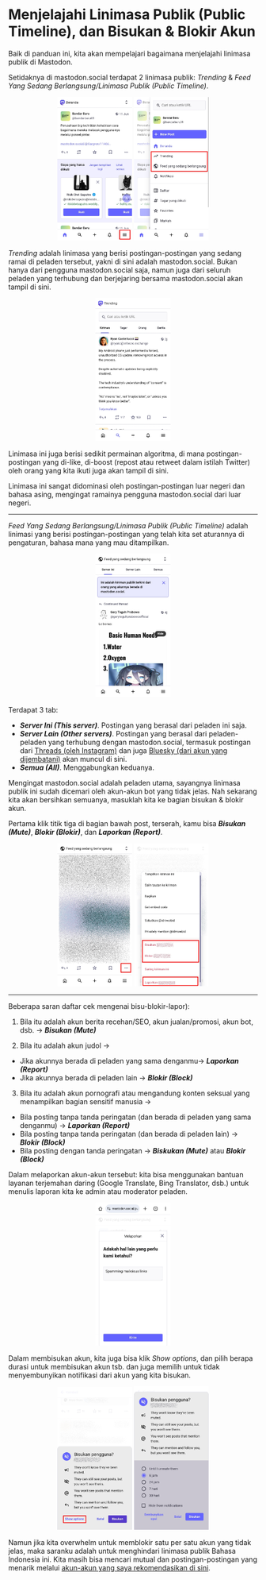 # Menjelajahi Linimasa Publik (Public Timeline), dan Bisukan & Blokir Akun
Baik di panduan ini, kita akan mempelajari bagaimana menjelajahi linimasa publik di Mastodon.

Setidaknya di mastodon.social terdapat 2 linimasa publik: *Trending* & *Feed Yang Sedang Berlangsung/Linimasa Publik (Public Timeline)*.

<div align="center">
  <div>
    <img src="../assets/16pic-01.jpg" width="30%" />
    <img src="../assets/16pic-02.jpg" width="30%" />
  </div>
</div>

*Trending* adalah linimasa yang berisi postingan-postingan yang sedang ramai di peladen tersebut, yakni di sini adalah mastodon.social. Bukan hanya dari pengguna mastodon.social saja, namun juga dari seluruh peladen yang terhubung dan berjejaring bersama mastodon.social akan tampil di sini.

<div align="center">
  <div>
    <img src="../assets/16pic-03.jpg" width="30%" />
  </div>
</div>

Linimasa ini juga berisi sedikit permainan algoritma, di mana postingan-postingan yang di-like, di-boost (repost atau retweet dalam istilah Twitter) oleh orang yang kita ikuti juga akan tampil di sini.

Linimasa ini sangat didominasi oleh postingan-postingan luar negeri dan bahasa asing, mengingat ramainya pengguna mastodon.social dari luar negeri.

---

*Feed Yang Sedang Berlangsung/Linimasa Publik (Public Timeline)* adalah linimasi yang berisi postingan-postingan yang telah kita set aturannya di pengaturan, bahasa mana yang mau ditampilkan.

<div align="center">
  <div>
    <img src="../assets/16pic-04.jpg" width="30%" />
  </div>
</div>

Terdapat 3 tab:
- ***Server Ini (This server)***. Postingan yang berasal dari peladen ini saja.
- ***Server Lain (Other servers)***. Postingan yang berasal dari peladen-peladen yang terhubung dengan mastodon.social, termasuk postingan dari [Threads (oleh Instagram)](https://github.com/bandarbaru-1/Panduan-Mastodon-Indonesia/blob/main/pages/21%20-%20Berinteraksi%20Dengan%20Pengguna%20Threads.md) dan juga [Bluesky (dari akun yang dijembatani)](https://github.com/bandarbaru-1/Panduan-Mastodon-Indonesia/blob/main/pages/22%20-%20Berinteraksi%20Dengan%20Pengguna%20Bluesky.md) akan muncul di sini.
- ***Semua (All)***. Menggabungkan keduanya.

Mengingat mastodon.social adalah peladen utama, sayangnya linimasa publik ini sudah dicemari oleh akun-akun bot yang tidak jelas. Nah sekarang kita akan bersihkan semuanya, masuklah kita ke bagian bisukan & blokir akun.

Pertama klik titik tiga di bagian bawah post, terserah, kamu bisa ***Bisukan (Mute)***, ***Blokir (Blokir)***, dan ***Laporkan (Report)***.

<div align="center">
  <div>
    <img src="../assets/16pic-05.jpg" width="30%" />
    <img src="../assets/16pic-06.jpg" width="30%" />
  </div>
</div>

---

Beberapa saran daftar cek mengenai bisu-blokir-lapor):
1. Bila itu adalah akun berita recehan/SEO, akun jualan/promosi, akun bot, dsb. -> ***Bisukan (Mute)***

2. Bila itu adalah akun judol ->
- Jika akunnya berada di peladen yang sama denganmu-> ***Laporkan (Report)***
- Jika akunnya berada di peladen lain -> ***Blokir (Block)***

3. Bila itu adalah akun pornografi atau mengandung konten seksual yang menampilkan bagian sensitif manusia ->
- Bila posting tanpa tanda peringatan (dan berada di peladen yang sama denganmu) -> ***Laporkan (Report)***
- Bila posting tanpa tanda peringatan (dan berada di peladen lain) -> ***Blokir (Block)***
- Bila posting dengan tanda peringatan -> ***Biskukan (Mute)*** atau ***Blokir (Block)***

Dalam melaporkan akun-akun tersebut: kita bisa menggunakan bantuan layanan terjemahan daring (Google Translate, Bing Translator, dsb.) untuk menulis laporan kita ke admin atau moderator peladen.

<div align="center">
  <div>
    <img src="../assets/16pic-07.jpg" width="30%" />
  </div>
</div>

Dalam membisukan akun, kita juga bisa klik *Show options*, dan pilih berapa durasi untuk membisukan akun tsb. dan juga memilih untuk tidak menyembunyikan notifikasi dari akun yang kita bisukan.

<div align="center">
  <div>
    <img src="../assets/16pic-08.jpg" width="30%" />
    <img src="../assets/16pic-09.jpg" width="30%" />
  </div>
</div>

Namun jika kita overwhelm untuk memblokir satu per satu akun yang tidak jelas, maka saranku adalah untuk menghindari linimasa publik Bahasa Indonesia ini. Kita masih bisa mencari mutual dan postingan-postingan yang menarik melalui [akun-akun yang saya rekomendasikan di sini](https://github.com/bandarbaru-1/Panduan-Mastodon-Indonesia/blob/main/pages/20%20-%20Rekomendasi%20Akun%20Yang%20Dapat%20Kamu%20Ikuti.md).
